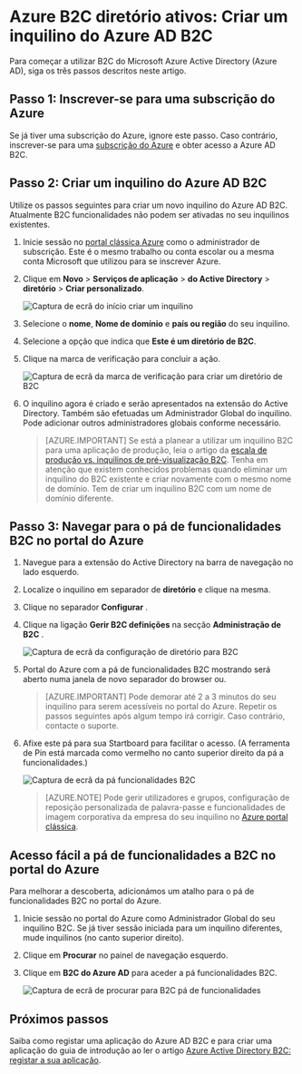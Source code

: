 <properties
    pageTitle="Azure B2C diretório ativos: Criar um inquilino do Azure Active Directory B2C | Microsoft Azure"
    description="Um tópico sobre como criar um inquilino do Azure Active Directory B2C"
    services="active-directory-b2c"
    documentationCenter=""
    authors="swkrish"
    manager="mbaldwin"
    editor="bryanla"/>

<tags
    ms.service="active-directory-b2c"
    ms.workload="identity"
    ms.tgt_pltfrm="na"
    ms.topic="article"
    ms.devlang="na"
    ms.date="08/30/2016"
    ms.author="swkrish"/>

# <a name="azure-active-directory-b2c-create-an-azure-ad-b2c-tenant"></a>Azure B2C diretório ativos: Criar um inquilino do Azure AD B2C

Para começar a utilizar B2C do Microsoft Azure Active Directory (Azure AD), siga os três passos descritos neste artigo.

## <a name="step-1-sign-up-for-an-azure-subscription"></a>Passo 1: Inscrever-se para uma subscrição do Azure

Se já tiver uma subscrição do Azure, ignore este passo. Caso contrário, inscrever-se para uma [subscrição do Azure](../active-directory/sign-up-organization.md) e obter acesso a Azure AD B2C.

## <a name="step-2-create-an-azure-ad-b2c-tenant"></a>Passo 2: Criar um inquilino do Azure AD B2C

Utilize os passos seguintes para criar um novo inquilino do Azure AD B2C. Atualmente B2C funcionalidades não podem ser ativadas no seu inquilinos existentes.

1. Inicie sessão no [portal clássica Azure](https://manage.windowsazure.com/) como o administrador de subscrição. Este é o mesmo trabalho ou conta escolar ou a mesma conta Microsoft que utilizou para se inscrever Azure.
2. Clique em **Novo** > **Serviços de aplicação** > **do Active Directory** > **diretório** > **Criar personalizado**.

    ![Captura de ecrã do início criar um inquilino](./media/active-directory-b2c-get-started/new-directory.png)

3. Selecione o **nome**, **Nome de domínio** e **país ou região** do seu inquilino.
4. Selecione a opção que indica que **Este é um diretório de B2C**.
5. Clique na marca de verificação para concluir a ação.

    ![Captura de ecrã da marca de verificação para criar um diretório de B2C](./media/active-directory-b2c-get-started/create-b2c-directory.png)

6. O inquilino agora é criado e serão apresentados na extensão do Active Directory. Também são efetuadas um Administrador Global do inquilino. Pode adicionar outros administradores globais conforme necessário.

    > [AZURE.IMPORTANT]
    Se está a planear a utilizar um inquilino B2C para uma aplicação de produção, leia o artigo da [escala de produção vs. inquilinos de pré-visualização B2C](active-directory-b2c-reference-tenant-type.md). Tenha em atenção que existem conhecidos problemas quando eliminar um inquilino do B2C existente e criar novamente com o mesmo nome de domínio. Tem de criar um inquilino B2C com um nome de domínio diferente.

## <a name="step-3-navigate-to-the-b2c-features-blade-on-the-azure-portal"></a>Passo 3: Navegar para o pá de funcionalidades B2C no portal do Azure

1. Navegue para a extensão do Active Directory na barra de navegação no lado esquerdo.
2. Localize o inquilino em separador de **diretório** e clique na mesma.
3. Clique no separador **Configurar** .
4. Clique na ligação **Gerir B2C definições** na secção **Administração de B2C** .

    ![Captura de ecrã da configuração de diretório para B2C](./media/active-directory-b2c-get-started/b2c-directory-configure-tab.png)

5. Portal do Azure com a pá de funcionalidades B2C mostrando será aberto numa janela de novo separador do browser ou.

    > [AZURE.IMPORTANT]
    Pode demorar até 2 a 3 minutos do seu inquilino para serem acessíveis no portal do Azure. Repetir os passos seguintes após algum tempo irá corrigir. Caso contrário, contacte o suporte.

6. Afixe este pá para sua Startboard para facilitar o acesso. (A ferramenta de Pin está marcada como vermelho no canto superior direito da pá a funcionalidades.)

    ![Captura de ecrã da pá funcionalidades B2C](./media/active-directory-b2c-get-started/b2c-features-blade.png)

    > [AZURE.NOTE]
    Pode gerir utilizadores e grupos, configuração de reposição personalizada de palavra-passe e funcionalidades de imagem corporativa da empresa do seu inquilino no [Azure portal clássica](https://manage.windowsazure.com/).

## <a name="easy-access-to-the-b2c-features-blade-on-the-azure-portal"></a>Acesso fácil a pá de funcionalidades a B2C no portal do Azure

Para melhorar a descoberta, adicionámos um atalho para o pá de funcionalidades B2C no portal do Azure.

1. Inicie sessão no portal do Azure como Administrador Global do seu inquilino B2C. Se já tiver sessão iniciada para um inquilino diferentes, mude inquilinos (no canto superior direito).
2. Clique em **Procurar** no painel de navegação esquerdo.
3. Clique em **B2C do Azure AD** para aceder a pá funcionalidades B2C.

    ![Captura de ecrã de procurar para B2C pá de funcionalidades](./media/active-directory-b2c-get-started/b2c-browse.png)

## <a name="next-steps"></a>Próximos passos

Saiba como registar uma aplicação do Azure AD B2C e para criar uma aplicação do guia de introdução ao ler o artigo [Azure Active Directory B2C: registar a sua aplicação](active-directory-b2c-app-registration.md).
